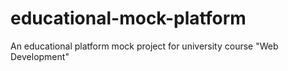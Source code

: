 # educational-mock-platform

An educational platform mock project for university course "Web Development" 
